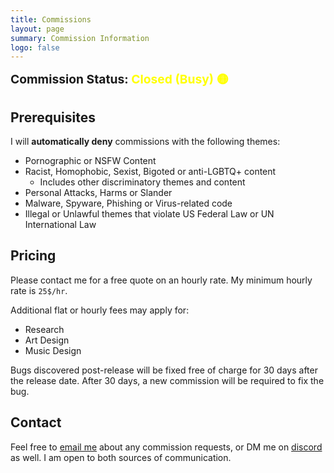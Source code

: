 ```yaml
---
title: Commissions
layout: page
summary: Commission Information
logo: false
---
```


<span style="font-size: 1.375em; font-weight: bold;">Commission Status: <span style="color: yellow">Closed (Busy) 🟡</span></span>

## Prerequisites

I will **automatically deny** commissions with the following themes:

- Pornographic or NSFW Content
- Racist, Homophobic, Sexist, Bigoted or anti-LGBTQ+ content
  - Includes other discriminatory themes and content
- Personal Attacks, Harms or Slander
- Malware, Spyware, Phishing or Virus-related code
- Illegal or Unlawful themes that violate US Federal Law or UN International Law

## Pricing

Please contact me for a free quote on an hourly rate. My minimum hourly rate is `25$/hr`.

Additional flat or hourly fees may apply for:

- Research
- Art Design
- Music Design

Bugs discovered post-release will be fixed free of charge for 30 days after the release date. After 30 days, a new commission will be required to fix the bug.

## Contact

Feel free to [email me](mailto:gamer@gamercoder.me) about any commission requests, or DM me on [discord](https://discord.com/users/572173428086538270) as well. I am open to both sources of communication.
